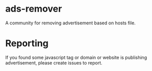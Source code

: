 # ads-remover
A community for removing advertisement based on hosts file.

# Reporting

If you found some javascript tag or domain or website is publishing advertisement, please create issues to report.

